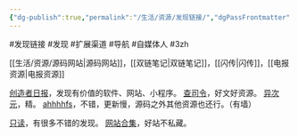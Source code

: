 ```yaml
---
{"dg-publish":true,"permalink":"/生活/资源/发现链接/","dgPassFrontmatter":true,"noteIcon":""}
---
```



#发现链接 #发现 #扩展渠道 #导航 #自媒体人 #3zh 

[[生活/资源/源码网站\|源码网站]]，[[双链笔记\|双链笔记]]，[[闪传\|闪传]]，[[电报资源\|电报资源]]

[创造者日报](https://creatorsdaily.com/)，发现有价值的软件、网站、小程序。
[查司令](http://www.cha40.com/hao123/)，好文好资源。
[异次元](https://www.iplaysoft.com/tag/效率)，精。
[ahhhhfs](https://www.ahhhhfs.com)，不错，更新慢，源码之外其他资源也还行。（有墙）


[只读](http://www.rdonly.com/)，有很多不错的发现。
[网站合集](https://www.207788.xyz/)，好站不私藏。
